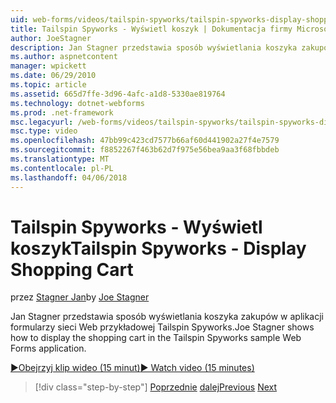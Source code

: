 ```yaml
---
uid: web-forms/videos/tailspin-spyworks/tailspin-spyworks-display-shopping-cart
title: Tailspin Spyworks - Wyświetl koszyk | Dokumentacja firmy Microsoft
author: JoeStagner
description: Jan Stagner przedstawia sposób wyświetlania koszyka zakupów w aplikacji formularzy sieci Web przykładowej Tailspin Spyworks.
ms.author: aspnetcontent
manager: wpickett
ms.date: 06/29/2010
ms.topic: article
ms.assetid: 665d7ffe-3d96-4afc-a1d8-5330ae819764
ms.technology: dotnet-webforms
ms.prod: .net-framework
msc.legacyurl: /web-forms/videos/tailspin-spyworks/tailspin-spyworks-display-shopping-cart
msc.type: video
ms.openlocfilehash: 47bb99c423cd7577b66af60d441902a27f4e7579
ms.sourcegitcommit: f8852267f463b62d7f975e56bea9aa3f68fbbdeb
ms.translationtype: MT
ms.contentlocale: pl-PL
ms.lasthandoff: 04/06/2018
---
```

<a name="tailspin-spyworks---display-shopping-cart"></a><span data-ttu-id="37817-103">Tailspin Spyworks - Wyświetl koszyk</span><span class="sxs-lookup"><span data-stu-id="37817-103">Tailspin Spyworks - Display Shopping Cart</span></span>
====================
<span data-ttu-id="37817-104">przez [Stagner Jan](https://github.com/JoeStagner)</span><span class="sxs-lookup"><span data-stu-id="37817-104">by [Joe Stagner](https://github.com/JoeStagner)</span></span>

<span data-ttu-id="37817-105">Jan Stagner przedstawia sposób wyświetlania koszyka zakupów w aplikacji formularzy sieci Web przykładowej Tailspin Spyworks.</span><span class="sxs-lookup"><span data-stu-id="37817-105">Joe Stagner shows how to display the shopping cart in the Tailspin Spyworks sample Web Forms application.</span></span>

[<span data-ttu-id="37817-106">&#9654;Obejrzyj klip wideo (15 minut)</span><span class="sxs-lookup"><span data-stu-id="37817-106">&#9654; Watch video (15 minutes)</span></span>](https://channel9.msdn.com/Blogs/ASP-NET-Site-Videos/tailspin-spyworks-display-shopping-cart)

> [!div class="step-by-step"]
> <span data-ttu-id="37817-107">[Poprzednie](tailspin-spyworks-adding-items-to-the-shopping-cart.md)
> [dalej](tailspin-spyworks-update-the-shopping-cart.md)</span><span class="sxs-lookup"><span data-stu-id="37817-107">[Previous](tailspin-spyworks-adding-items-to-the-shopping-cart.md)
[Next](tailspin-spyworks-update-the-shopping-cart.md)</span></span>
